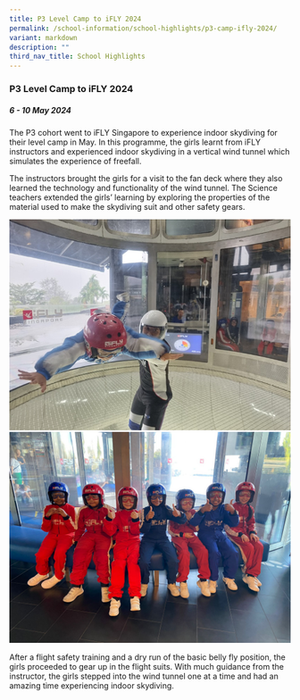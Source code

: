 ```yaml
---
title: P3 Level Camp to iFLY 2024
permalink: /school-information/school-highlights/p3-camp-ifly-2024/
variant: markdown
description: ""
third_nav_title: School Highlights
---
```

### P3 Level Camp to iFLY 2024

##### 6 - 10 May 2024

The P3 cohort went to iFLY Singapore to experience indoor skydiving for their level camp in May. In this programme, the girls learnt from iFLY instructors and experienced indoor skydiving in a vertical wind tunnel which simulates the experience of freefall. 

The instructors brought the girls for a visit to the fan deck where they also learned the technology and functionality of the wind tunnel.
The Science teachers extended the girls’ learning by exploring the properties of the material used to make the skydiving suit and other safety gears.

![](/images/P3%20LJ%20IFLY%202024/I_am_flying_.jpg)
![](/images/P3%20LJ%20IFLY%202024/We_are_all_suited_up_and_ready_to_fly_.jpg)

After a flight safety training and a dry run of the basic belly fly position, the girls proceeded to gear up in the flight suits. With much guidance from the instructor, the girls stepped into the wind tunnel one at a time and had an amazing time experiencing indoor skydiving.